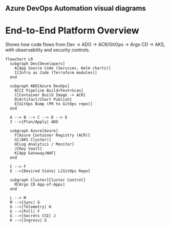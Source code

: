 ## Azure DevOps Automation visual diagrams 

# End-to-End Platform Overview

Shows how code flows from Dev → ADO → ACR/GitOps → Argo CD → AKS, with observability and security controls.


```mermaid
flowchart LR
  subgraph Dev[Developers]
    A[App Source Code (Services, Helm charts)]
    I[Infra as Code (Terraform modules)]
  end

  subgraph ADO[Azure DevOps]
    B[CI Pipeline Build+Test+Scan]
    C[Container Build Image -> ACR]
    D[Artifact/Chart Publish]
    E[GitOps Bump (PR to GitOps repo)]
  end

  A --> B --> C --> D --> E
  I -->|Plan/Apply| ADO

  subgraph Azure[Azure]
    F[Azure Container Registry (ACR)]
    G[(AKS Cluster)]
    H[Log Analytics / Monitor]
    J[Key Vault]
    K[App Gateway/WAF]
  end

  C --> F
  E -->|Desired State| L[GitOps Repo]

  subgraph Cluster[Cluster Control]
    M[Argo CD App-of-Apps]
  end

  L --> M
  M -->|Sync| G
  G -->|Telemetry| H
  G -->|Pull| F
  G -->|Secrets CSI| J
  K -->|Ingress| G
```



```
